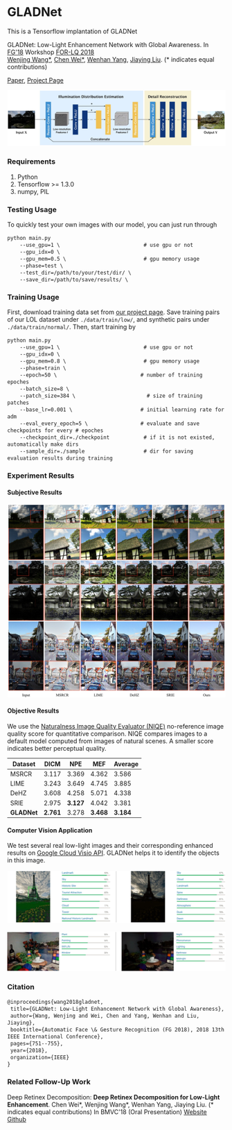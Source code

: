# GLADNet

This is a Tensorflow implantation of GLADNet

GLADNet: Low-Light Enhancement Network with Global Awareness. In [FG'18](https://fg2018.cse.sc.edu/index.html) Workshop [FOR-LQ 2018](http://staff.ustc.edu.cn/~dongeliu/forlq2018/index.html) <br>
[Wenjing Wang*](https://daooshee.github.io/website/), [Chen Wei*](https://weichen582.github.io/), [Wenhan Yang](https://flyywh.github.io/), [Jiaying Liu](http://www.icst.pku.edu.cn/struct/people/liujiaying.html). (* indicates equal contributions)<br>

[Paper](http://www.icst.pku.edu.cn/F/course/icb/Pub%20Files/2018/wwj_fg2018.pdf), [Project Page](https://daooshee.github.io/fgworkshop18Gladnet/)

![Teaser Image](https://github.com/daooshee/fgworkshop18Gladnet/blob/master/images/fg-1478.jpg)

### Requirements ###
1. Python
2. Tensorflow >= 1.3.0
3. numpy, PIL

### Testing  Usage ###
To quickly test your own images with our model, you can just run through
```shell
python main.py 
    --use_gpu=1 \                           # use gpu or not
    --gpu_idx=0 \
    --gpu_mem=0.5 \                         # gpu memory usage
    --phase=test \
    --test_dir=/path/to/your/test/dir/ \
    --save_dir=/path/to/save/results/ \
```
### Training Usage ###
First, download training data set from [our project page](https://daooshee.github.io/fgworkshop18Gladnet/). Save training pairs of our LOL dataset under `./data/train/low/`, and synthetic pairs under `./data/train/normal/`.
Then, start training by 
```shell
python main.py
    --use_gpu=1 \                           # use gpu or not
    --gpu_idx=0 \
    --gpu_mem=0.8 \                         # gpu memory usage
    --phase=train \
    --epoch=50 \                           # number of training epoches
    --batch_size=8 \
    --patch_size=384 \                       # size of training patches
    --base_lr=0.001 \                      # initial learning rate for adm
    --eval_every_epoch=5 \                 # evaluate and save checkpoints for every # epoches
    --checkpoint_dir=./checkpoint           # if it is not existed, automatically make dirs
    --sample_dir=./sample                   # dir for saving evaluation results during training
 ```
 
 ### Experiment Results ###
 #### Subjective Results ####
 ![Subjective Result](https://github.com/daooshee/fgworkshop18Gladnet/blob/master/images/result-1532-2.jpg)
 #### Objective Results ####
We use the [Naturalness Image Quality Evaluator (NIQE)](https://ieeexplore.ieee.org/document/6353522) no-reference image quality score for quantitative comparison. NIQE compares images to a default model computed from images of natural scenes. A smaller score indicates better perceptual quality.
 
| Dataset | DICM | NPE | MEF | Average |
| ------ | ------ | ------ | ------ | ------ |
| MSRCR | 3.117 | 3.369 | 4.362 | 3.586 |
| LIME | 3.243 | 3.649 | 4.745 | 3.885 |
| DeHZ | 3.608 | 4.258 | 5.071 | 4.338 | 
| SRIE | 2.975 | <b>3.127</b> | 4.042 | 3.381 |
| <b>GLADNet</b> | <b>2.761</b> | 3.278 | <b>3.468</b> | <b>3.184</b> |
 #### Computer Vision Application ####
 We test several real low-light images and their corresponding enhanced results on [Google Cloud Visio API](https://cloud.google.com/vision/). GLADNet helps it to identify the objects in this image.
  <br>
  <br>
  ![APP1](https://raw.githubusercontent.com/daooshee/fgworkshop18Gladnet/master/images/app1-1546-2.jpg)
  <br>
  <br>
  ![APP2](https://raw.githubusercontent.com/daooshee/fgworkshop18Gladnet/master/images/app2-1482.jpg)

 ### Citation ###
 ```
@inproceedings{wang2018gladnet,
  title={GLADNet: Low-Light Enhancement Network with Global Awareness},
  author={Wang, Wenjing and Wei, Chen and Yang, Wenhan and Liu, Jiaying},
  booktitle={Automatic Face \& Gesture Recognition (FG 2018), 2018 13th IEEE International Conference},
  pages={751--755},
  year={2018},
  organization={IEEE}
}
```

### Related Follow-Up Work ###
Deep Retinex Decomposition: <b>Deep Retinex Decomposition for Low-Light Enhancement</b>. Chen Wei*, Wenjing Wang*, Wenhan Yang, Jiaying Liu. (* indicates equal contributions) In BMVC'18 (Oral Presentation) [Website](https://daooshee.github.io/BMVC2018website/) [Github](https://github.com/weichen582/RetinexNet)
 
